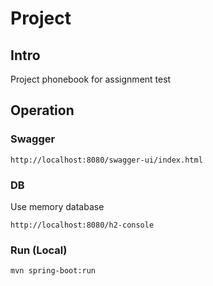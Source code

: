 # Project 
## Intro
Project phonebook for assignment test


## Operation
### Swagger
```shell
http://localhost:8080/swagger-ui/index.html
```

### DB
Use memory database
```shell script
http://localhost:8080/h2-console
```

### Run (Local)
```shell
mvn spring-boot:run
```



